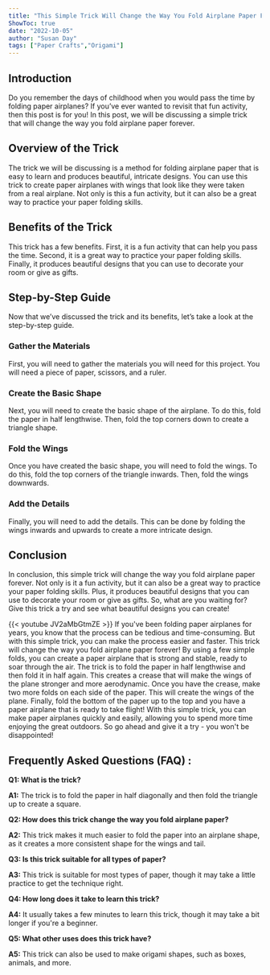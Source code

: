 ```yaml
---
title: "This Simple Trick Will Change the Way You Fold Airplane Paper Forever!"
ShowToc: true 
date: "2022-10-05"
author: "Susan Day" 
tags: ["Paper Crafts","Origami"]
---
```

## Introduction 
Do you remember the days of childhood when you would pass the time by folding paper airplanes? If you’ve ever wanted to revisit that fun activity, then this post is for you! In this post, we will be discussing a simple trick that will change the way you fold airplane paper forever. 

## Overview of the Trick
The trick we will be discussing is a method for folding airplane paper that is easy to learn and produces beautiful, intricate designs. You can use this trick to create paper airplanes with wings that look like they were taken from a real airplane. Not only is this a fun activity, but it can also be a great way to practice your paper folding skills. 

## Benefits of the Trick
This trick has a few benefits. First, it is a fun activity that can help you pass the time. Second, it is a great way to practice your paper folding skills. Finally, it produces beautiful designs that you can use to decorate your room or give as gifts. 

## Step-by-Step Guide
Now that we’ve discussed the trick and its benefits, let’s take a look at the step-by-step guide. 

### Gather the Materials
First, you will need to gather the materials you will need for this project. You will need a piece of paper, scissors, and a ruler. 

### Create the Basic Shape
Next, you will need to create the basic shape of the airplane. To do this, fold the paper in half lengthwise. Then, fold the top corners down to create a triangle shape. 

### Fold the Wings
Once you have created the basic shape, you will need to fold the wings. To do this, fold the top corners of the triangle inwards. Then, fold the wings downwards. 

### Add the Details
Finally, you will need to add the details. This can be done by folding the wings inwards and upwards to create a more intricate design. 

## Conclusion
In conclusion, this simple trick will change the way you fold airplane paper forever. Not only is it a fun activity, but it can also be a great way to practice your paper folding skills. Plus, it produces beautiful designs that you can use to decorate your room or give as gifts. So, what are you waiting for? Give this trick a try and see what beautiful designs you can create!

{{< youtube JV2aMbGtmZE >}} 
If you've been folding paper airplanes for years, you know that the process can be tedious and time-consuming. But with this simple trick, you can make the process easier and faster. This trick will change the way you fold airplane paper forever! By using a few simple folds, you can create a paper airplane that is strong and stable, ready to soar through the air. The trick is to fold the paper in half lengthwise and then fold it in half again. This creates a crease that will make the wings of the plane stronger and more aerodynamic. Once you have the crease, make two more folds on each side of the paper. This will create the wings of the plane. Finally, fold the bottom of the paper up to the top and you have a paper airplane that is ready to take flight! With this simple trick, you can make paper airplanes quickly and easily, allowing you to spend more time enjoying the great outdoors. So go ahead and give it a try - you won't be disappointed!

## Frequently Asked Questions (FAQ) :
**Q1: What is the trick?**

**A1:** The trick is to fold the paper in half diagonally and then fold the triangle up to create a square.

**Q2: How does this trick change the way you fold airplane paper?**

**A2:** This trick makes it much easier to fold the paper into an airplane shape, as it creates a more consistent shape for the wings and tail.

**Q3: Is this trick suitable for all types of paper?**

**A3:** This trick is suitable for most types of paper, though it may take a little practice to get the technique right.

**Q4: How long does it take to learn this trick?**

**A4:** It usually takes a few minutes to learn this trick, though it may take a bit longer if you're a beginner.

**Q5: What other uses does this trick have?**

**A5:** This trick can also be used to make origami shapes, such as boxes, animals, and more.





